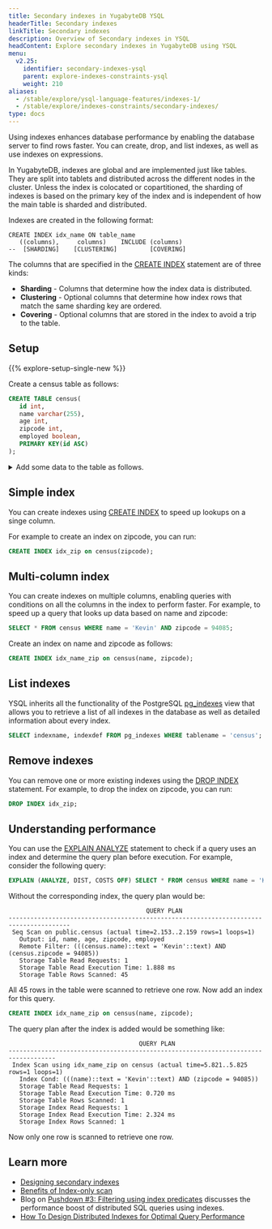 ```yaml
---
title: Secondary indexes in YugabyteDB YSQL
headerTitle: Secondary indexes
linkTitle: Secondary indexes
description: Overview of Secondary indexes in YSQL
headContent: Explore secondary indexes in YugabyteDB using YSQL
menu:
  v2.25:
    identifier: secondary-indexes-ysql
    parent: explore-indexes-constraints-ysql
    weight: 210
aliases:
  - /stable/explore/ysql-language-features/indexes-1/
  - /stable/explore/indexes-constraints/secondary-indexes/
type: docs
---
```


Using indexes enhances database performance by enabling the database server to find rows faster. You can create, drop, and list indexes, as well as use indexes on expressions.

In YugabyteDB, indexes are global and are implemented just like tables. They are split into tablets and distributed across the different nodes in the cluster. Unless the index is colocated or copartitioned, the sharding of indexes is based on the primary key of the index and is independent of how the main table is sharded and distributed.

Indexes are created in the following format:

```sql{.nocopy}
CREATE INDEX idx_name ON table_name
   ((columns),     columns)    INCLUDE (columns)
--  [SHARDING]    [CLUSTERING]         [COVERING]
```

The columns that are specified in the [CREATE INDEX](../../../../api/ysql/the-sql-language/statements/ddl_create_index) statement are of three kinds:

- **Sharding** - Columns that determine how the index data is distributed.
- **Clustering** - Optional columns that determine how index rows that match the same sharding key are ordered.
- **Covering** - Optional columns that are stored in the index to avoid a trip to the table.

## Setup

{{% explore-setup-single-new %}}

Create a census table as follows:

```sql
CREATE TABLE census(
   id int,
   name varchar(255),
   age int,
   zipcode int,
   employed boolean,
   PRIMARY KEY(id ASC)
);
```

<details> <summary>Add some data to the table as follows.</summary>

```sql
INSERT INTO public.census ( id,name,age,zipcode,employed ) VALUES
  (1,'Zachary',55,94085,True),    (2,'James',56,94085,False),    (3,'Kimberly',50,94084,False),
  (4,'Edward',56,94085,True),     (5,'Barry',56,94084,False),    (6,'Tyler',45,94084,False),
  (7,'Nancy',47,94085,False),     (8,'Sarah',52,94084,True),     (9,'Nancy',59,94084,False),
  (10,'Diane',51,94083,False),    (11,'Ashley',42,94083,False),  (12,'Jacqueline',58,94085,False),
  (13,'Benjamin',49,94084,False), (14,'James',48,94083,False),   (15,'Ann',43,94083,False),
  (16,'Aimee',47,94085,True),     (17,'Michael',49,94085,False), (18,'Rebecca',40,94085,False),
  (19,'Kevin',45,94085,True),     (20,'James',45,94084,False),   (21,'Sandra',60,94085,False),
  (22,'Kathleen',40,94085,True),  (23,'William',42,94084,False), (24,'James',42,94083,False),
  (25,'Tyler',50,94085,False),    (26,'James',49,94085,True),    (27,'Kathleen',55,94083,True),
  (28,'Zachary',55,94083,True),   (29,'Rebecca',41,94085,True),  (30,'Jacqueline',49,94085,False),
  (31,'Diane',48,94083,False),    (32,'Sarah',53,94085,True),    (33,'Rebecca',55,94083,True),
  (34,'William',47,94085,False),  (35,'William',60,94085,True),  (36,'Sarah',53,94085,False),
  (37,'Ashley',47,94084,True),    (38,'Ashley',54,94084,False),  (39,'Benjamin',42,94083,False),
  (40,'Tyler',47,94085,True),     (41,'Michael',42,94084,False), (42,'Diane',50,94084,False),
  (43,'Nancy',51,94085,False),    (44,'Rebecca',56,94085,False), (45,'Tyler',41,94085,True);
```

</details>

## Simple index

You can create indexes using [CREATE INDEX](../../../../api/ysql/the-sql-language/statements/ddl_create_index/) to speed up lookups on a singe column.

For example to create an index on zipcode, you can run:

```sql
CREATE INDEX idx_zip on census(zipcode);
```

## Multi-column index

You can create indexes on multiple columns, enabling queries with conditions on all the columns in the index to perform faster. For example, to speed up a query that looks up data based on name and zipcode:

```sql
SELECT * FROM census WHERE name = 'Kevin' AND zipcode = 94085;
```

Create an index on name and zipcode as follows:

```sql
CREATE INDEX idx_name_zip on census(name, zipcode);
```

## List indexes

YSQL inherits all the functionality of the PostgreSQL [pg_indexes](https://www.postgresql.org/docs/12/view-pg-indexes.html) view that allows you to retrieve a list of all indexes in the database as well as detailed information about every index.

```sql
SELECT indexname, indexdef FROM pg_indexes WHERE tablename = 'census';
```

## Remove indexes

You can remove one or more existing indexes using the [DROP INDEX](../../../../api/ysql/the-sql-language/statements/ddl_drop_index/) statement. For example, to drop the index on zipcode, you can run:

```sql
DROP INDEX idx_zip;
```

## Understanding performance

You can use the [EXPLAIN ANALYZE](../../../../api/ysql/the-sql-language/statements/perf_explain/) statement to check if a query uses an index and determine the query plan before execution. For example, consider the following query:

```sql
EXPLAIN (ANALYZE, DIST, COSTS OFF) SELECT * FROM census WHERE name = 'Kevin' AND zipcode = 94085;
```

Without the corresponding index, the query plan would be:

```yaml{.nocopy}
                                      QUERY PLAN
---------------------------------------------------------------------------------------
 Seq Scan on public.census (actual time=2.153..2.159 rows=1 loops=1)
   Output: id, name, age, zipcode, employed
   Remote Filter: (((census.name)::text = 'Kevin'::text) AND (census.zipcode = 94085))
   Storage Table Read Requests: 1
   Storage Table Read Execution Time: 1.888 ms
   Storage Table Rows Scanned: 45
```

All 45 rows in the table were scanned to retrieve one row. Now add an index for this query.

```sql
CREATE INDEX idx_name_zip on census(name, zipcode);
```

The query plan after the index is added would be something like:

```yaml{.nocopy}
                                    QUERY PLAN
-----------------------------------------------------------------------------------
 Index Scan using idx_name_zip on census (actual time=5.821..5.825 rows=1 loops=1)
   Index Cond: (((name)::text = 'Kevin'::text) AND (zipcode = 94085))
   Storage Table Read Requests: 1
   Storage Table Read Execution Time: 0.720 ms
   Storage Table Rows Scanned: 1
   Storage Index Read Requests: 1
   Storage Index Read Execution Time: 2.324 ms
   Storage Index Rows Scanned: 1
```

Now only one row is scanned to retrieve one row.

## Learn more

- [Designing secondary indexes](../../../../develop/data-modeling/secondary-indexes-ysql)
- [Benefits of Index-only scan](https://www.yugabyte.com/blog/how-a-distributed-sql-database-boosts-secondary-index-queries-with-index-only-scan/)
- Blog on [Pushdown #3: Filtering using index predicates](https://www.yugabyte.com/blog/5-query-pushdowns-for-distributed-sql-and-how-they-differ-from-a-traditional-rdbms/) discusses the performance boost of distributed SQL queries using indexes.
- [How To Design Distributed Indexes for Optimal Query Performance](https://www.yugabyte.com/blog/design-indexes-query-performance-distributed-database/)
